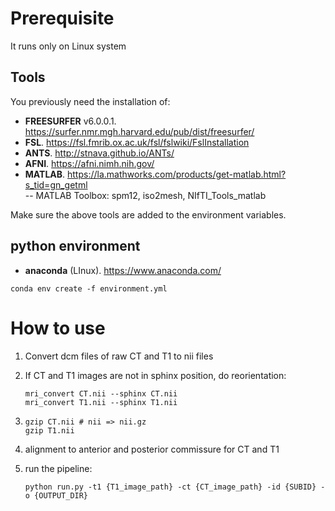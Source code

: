 # Prerequisite

It runs only on Linux system

## Tools

You previously need the installation of:

 - **FREESURFER** v6.0.0.1. https://surfer.nmr.mgh.harvard.edu/pub/dist/freesurfer/  
 - **FSL**. https://fsl.fmrib.ox.ac.uk/fsl/fslwiki/FslInstallation 
 - **ANTS**. http://stnava.github.io/ANTs/
 - **AFNI**. https://afni.nimh.nih.gov/
 - **MATLAB**. https://la.mathworks.com/products/get-matlab.html?s_tid=gn_getml   
 -- MATLAB Toolbox: spm12, iso2mesh, NIfTI_Tools_matlab

Make sure the above tools are added to the environment variables.

## python environment

* **anaconda** (LInux). https://www.anaconda.com/

```shell
conda env create -f environment.yml
```
# How to use

1. Convert dcm files of raw CT and T1  to nii files

2. If CT and T1 images are not in sphinx position, do reorientation:

   ```shell
   mri_convert CT.nii --sphinx CT.nii
   mri_convert T1.nii --sphinx T1.nii
   ```

3. ```shell
   gzip CT.nii # nii => nii.gz
   gzip T1.nii
   ```

4. alignment to anterior and posterior commissure for CT and T1


5. run the pipeline:

   ```shell
   python run.py -t1 {T1_image_path} -ct {CT_image_path} -id {SUBID} -o {OUTPUT_DIR}
   ```
